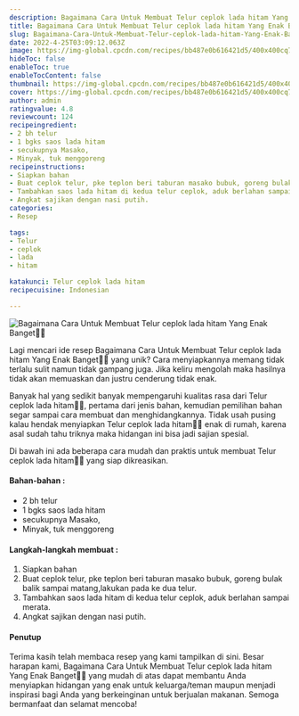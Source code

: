 ```yaml
---
description: Bagaimana Cara Untuk Membuat Telur ceplok lada hitam Yang Enak Banget"
title: Bagaimana Cara Untuk Membuat Telur ceplok lada hitam Yang Enak Banget
slug: Bagaimana-Cara-Untuk-Membuat-Telur-ceplok-lada-hitam-Yang-Enak-Banget
date: 2022-4-25T03:09:12.063Z
image: https://img-global.cpcdn.com/recipes/bb487e0b616421d5/400x400cq70/photo.jpg
hideToc: false
enableToc: true
enableTocContent: false
thumbnail: https://img-global.cpcdn.com/recipes/bb487e0b616421d5/400x400cq70/photo.jpg
cover: https://img-global.cpcdn.com/recipes/bb487e0b616421d5/400x400cq70/photo.jpg
author: admin
ratingvalue: 4.8
reviewcount: 124
recipeingredient:
- 2 bh telur
- 1 bgks saos lada hitam
- secukupnya Masako,
- Minyak, tuk menggoreng
recipeinstructions:
- Siapkan bahan
- Buat ceplok telur, pke teplon beri taburan masako bubuk, goreng bulak balik sampai matang,lakukan pada ke dua telur.
- Tambahkan saos lada hitam di kedua telur ceplok, aduk berlahan sampai merata.
- Angkat sajikan dengan nasi putih.
categories:
- Resep

tags:
- Telur
- ceplok
- lada
- hitam

katakunci: Telur ceplok lada hitam
recipecuisine: Indonesian

---
```


![Bagaimana Cara Untuk Membuat Telur ceplok lada hitam Yang Enak Banget👩‍🍳](https://img-global.cpcdn.com/recipes/bb487e0b616421d5/400x400cq70/photo.jpg)

Lagi mencari ide resep Bagaimana Cara Untuk Membuat Telur ceplok lada hitam Yang Enak Banget👩‍🍳 yang unik? Cara menyiapkannya memang tidak terlalu sulit namun tidak gampang juga. Jika keliru mengolah maka hasilnya tidak akan memuaskan dan justru cenderung tidak enak.

Banyak hal yang sedikit banyak mempengaruhi kualitas rasa dari Telur ceplok lada hitam👩‍🍳, pertama dari jenis bahan, kemudian pemilihan bahan segar sampai cara membuat dan menghidangkannya. Tidak usah pusing kalau hendak menyiapkan Telur ceplok lada hitam👩‍🍳 enak di rumah, karena asal sudah tahu triknya maka hidangan ini bisa jadi sajian spesial.

Di bawah ini ada beberapa cara mudah dan praktis untuk membuat Telur ceplok lada hitam👩‍🍳 yang siap dikreasikan.

<!--inarticleads1-->

#### Bahan-bahan :

- 2 bh telur
- 1 bgks saos lada hitam
- secukupnya Masako,
- Minyak, tuk menggoreng

<!--inarticleads2-->

#### Langkah-langkah membuat :

1. Siapkan bahan
1. Buat ceplok telur, pke teplon beri taburan masako bubuk, goreng bulak balik sampai matang,lakukan pada ke dua telur.
1. Tambahkan saos lada hitam di kedua telur ceplok, aduk berlahan sampai merata.
1. Angkat sajikan dengan nasi putih.

#### Penutup

Terima kasih telah membaca resep yang kami tampilkan di sini. Besar harapan kami, Bagaimana Cara Untuk Membuat Telur ceplok lada hitam Yang Enak Banget👩‍🍳 yang mudah di atas dapat membantu Anda menyiapkan hidangan yang enak untuk keluarga/teman maupun menjadi inspirasi bagi Anda yang berkeinginan untuk berjualan makanan. Semoga bermanfaat dan selamat mencoba!